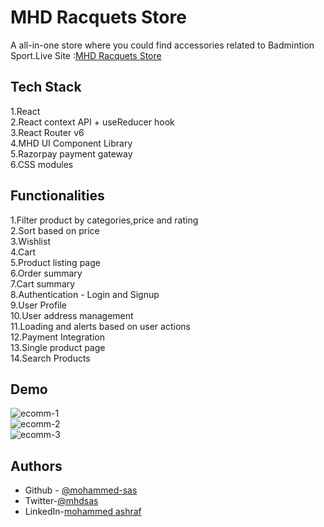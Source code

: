 
# MHD Racquets Store

A all-in-one store where you could find accessories related to Badmintion Sport.Live Site :[MHD Racquets Store](https://mhd-racquets-store.netlify.app/)
## Tech Stack
1.React   
2.React context API +  useReducer hook  
3.React Router v6  
4.MHD UI Component Library  
5.Razorpay payment gateway  
6.CSS modules

## Functionalities
1.Filter product by categories,price and rating  
2.Sort based on price   
3.Wishlist  
4.Cart  
5.Product listing page  
6.Order summary  
7.Cart summary  
8.Authentication - Login and Signup  
9.User Profile  
10.User address management  
11.Loading and alerts based on user actions  
12.Payment Integration  
13.Single product page  
14.Search Products  

## Demo
![ecomm-1](https://user-images.githubusercontent.com/89216938/161959662-00aedd8d-4c01-436b-a460-fea8b34a263b.gif)  
![ecomm-2](https://user-images.githubusercontent.com/89216938/161960172-c6c34c94-8b7c-48b2-8f3b-388aaffdf0e8.gif)  
![ecomm-3](https://user-images.githubusercontent.com/89216938/161960390-aa0ca323-a263-4241-af0a-6b8fecd30371.gif)



## Authors

- Github - [@mohammed-sas](https://www.github.com/mohammed-sas)
- Twitter-[@mhdsas](https://twitter.com/mhdsas)
- LinkedIn-[mohammed ashraf](https://www.linkedin.com/in/mohammed-ashraf-ba0a11133/)

